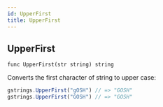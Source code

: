 ```yaml
---
id: UpperFirst
title: UpperFirst
---
```



## UpperFirst
`func UpperFirst(str string) string`

Converts the first character of string to upper case:

```js
gstrings.UpperFirst("gOSH") // => "GOSH"
gstrings.UpperFirst("GOSH") // => "GOSH"
```
